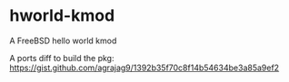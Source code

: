 # hworld-kmod
A FreeBSD hello world kmod

A ports diff to build the pkg: https://gist.github.com/agrajag9/1392b35f70c8f14b54634be3a85a9ef2
